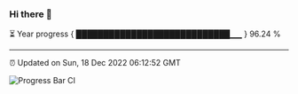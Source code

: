 ### Hi there 👋

⏳ Year progress { ████████████████████████████▁▁ } 96.24 %

---

⏰ Updated on Sun, 18 Dec 2022 06:12:52 GMT

![Progress Bar CI](https://github.com/liununu/liununu/workflows/Progress%20Bar%20CI/badge.svg)
